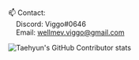 📫 Contact:\
&nbsp;&nbsp;&nbsp;&nbsp;Discord: Viggo#0646\
&nbsp;&nbsp;&nbsp;&nbsp;Email: wellmev.viggo@gmail.com

![Taehyun's GitHub Contributor stats](https://github-contributor-stats.vercel.app/api?username=viggo-wellme&theme=dark)
